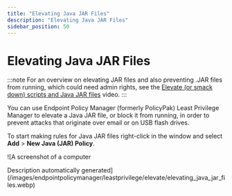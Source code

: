 ```yaml
---
title: "Elevating Java JAR Files"
description: "Elevating Java JAR Files"
sidebar_position: 50
---
```


# Elevating Java JAR Files

:::note
For an overview on elevating JAR files and also preventing .JAR files from running, which
could need admin rights, see the
[Elevate (or smack down) scripts and Java JAR files](/docs/endpointpolicymanager/components/endpointprivilegemanager/videolearningcenter/howtoandtechsupport/scripts.md)
video.
:::


You can use Endpoint Policy Manager (formerly PolicyPak) Least Privilege Manager to elevate a Java
JAR file, or block it from running, in order to prevent attacks that originate over email or on USB
flash drives.

To start making rules for Java JAR files right-click in the window and select **Add** > **New Java
(JAR) Policy**.

![A screenshot of a computer

Description automatically
generated](/images/endpointpolicymanager/leastprivilege/elevate/elevating_java_jar_files.webp)
